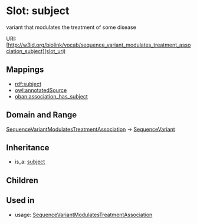 # Slot: subject


variant that modulates the treatment of some disease

URI: [http://w3id.org/biolink/vocab/sequence_variant_modulates_treatment_association_subject](slot_uri)
## Mappings

 * [rdf:subject](http://purl.obolibrary.org/obo/rdf_subject)
 * [owl:annotatedSource](http://purl.obolibrary.org/obo/owl_annotatedSource)
 * [oban:association_has_subject](http://purl.obolibrary.org/obo/oban_association_has_subject)
## Domain and Range

[SequenceVariantModulatesTreatmentAssociation](SequenceVariantModulatesTreatmentAssociation.md) -> [SequenceVariant](SequenceVariant.md)
## Inheritance

 *  is_a: [subject](subject.md)
## Children

## Used in

 *  usage: [SequenceVariantModulatesTreatmentAssociation](SequenceVariantModulatesTreatmentAssociation.md)
